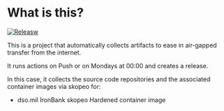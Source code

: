 # What is this?

[![Releasw](https://github.com/jacobsfederal/Collector-Skopeo-IB/actions/workflows/collect.yml/badge.svg?branch=main)](https://github.com/JacobsFederal/Collector-Skopeo-IB/actions/workflows/collect.yml)

This is a project that automatically collects artifacts to ease in air-gapped transfer from the internet.

It runs actions on Push or on Mondays at 00:00 and creates a release.

In this case, it collects the source code repositories and the associated container images via skopeo for:

- dso.mil IronBank skopeo Hardened container image
